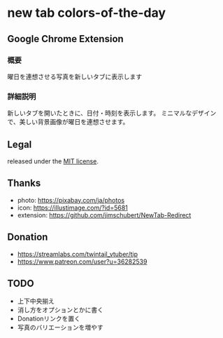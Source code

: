# new tab colors-of-the-day

## Google Chrome Extension
### 概要
曜日を連想させる写真を新しいタブに表示します

### 詳細説明
新しいタブを開いたときに、日付・時刻を表示します。
ミニマルなデザインで、美しい背景画像が曜日を連想させます。

## Legal
released under the [MIT license](http://bit.ly/mit-license). 

## Thanks
- photo: https://pixabay.com/ja/photos
- icon: https://illustimage.com/?id=5681
- extension: https://github.com/jimschubert/NewTab-Redirect

## Donation
- https://streamlabs.com/twintail_vtuber/tip
- https://www.patreon.com/user?u=36282539

## TODO
- 上下中央揃え
- 消し方をオプションとかに書く
- Donationリンクを置く
- 写真のバリエーションを増やす
